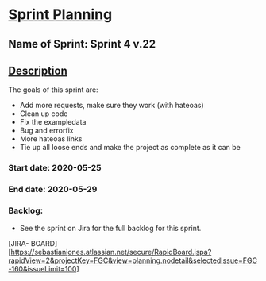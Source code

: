 # <u>Sprint Planning</u>



## Name of Sprint: Sprint 4 v.22



## <u>Description</u>

The goals of this sprint are:

- Add more requests, make sure they work (with hateoas)
- Clean up code
- Fix the exampledata 
- Bug and errorfix
- More hateoas links
- Tie up all loose ends and make the project as complete as it can be

### Start date: 2020-05-25 

### End date: 2020-05-29

### Backlog:

- See the sprint on Jira for the full backlog for this sprint. 

[JIRA- BOARD][https://sebastianjones.atlassian.net/secure/RapidBoard.jspa?rapidView=2&projectKey=FGC&view=planning.nodetail&selectedIssue=FGC-160&issueLimit=100]